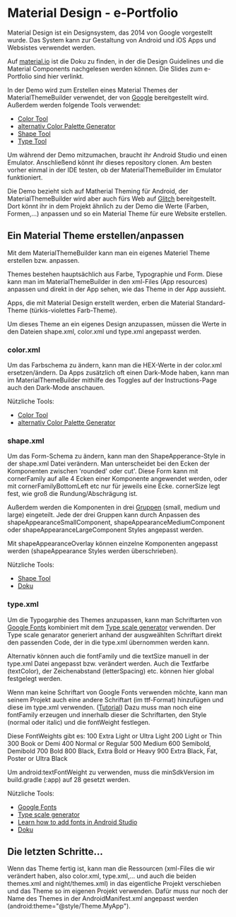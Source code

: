 # Material Design - e-Portfolio
Material Design ist ein Designsystem, das 2014 von Google vorgestellt wurde.
Das System kann zur Gestaltung von Android und iOS Apps und Websistes verwendet werden.

Auf [material.io](https://material.io) ist die Doku zu finden, in der die Design Guidelines und die Material Components nachgelesen werden können.
Die Slides zum e-Portfolio sind hier verlinkt.

In der Demo wird zum Erstellen eines Material Themes der MaterialThemeBuilder verwendet, der von
[Google](https://github.com/material-components) bereitgestellt wird.
Außerdem werden folgende Tools verwendet:
- [Color Tool](https://material.io/resources/color/#!/?view.left=0&view.right=0)
- [alternativ Color Palette Generator](https://material.io/design/color/the-color-system.html#tools-for-picking-colors)
- [Shape Tool](https://material.io/design/shape/about-shape.html#shape-customization-tool)
- [Type Tool](https://material.io/design/typography/the-type-system.html?utm_source=Medium&utm_campaign=TE-post#type-scale)

Um während der Demo mitzumachen, braucht ihr Android Studio und einen Emulator. Anschließend könnt ihr dieses repository clonen.
Am besten vorher einmal in der IDE testen, ob der MaterialThemeBuilder im Emulator funktioniert.

Die Demo bezieht sich auf Matherial Theming für Android, der MaterialThemeBuilder wird aber auch fürs Web auf
[Glitch](https://glitch.com/~material-theme-builder) bereitgestellt.
Dort könnt ihr in dem Projekt ähnlich zu der Demo die Werte (Farben, Formen,...) anpassen und so ein Material Theme für eure Website erstellen.

## Ein Material Theme erstellen/anpassen
Mit dem MaterialThemeBuilder kann man ein eigenes Materiel Theme erstellen bzw. anpassen.

Themes bestehen hauptsächlich aus Farbe, Typographie und Form.
Diese kann man im MaterialThemeBuilder in den xml-Files (App resources) anpassen und direkt in der App sehen, wie das Theme in der App aussieht.

Apps, die mit Material Design erstellt werden, erben die Material Standard-Theme (türkis-violettes Farb-Theme).

Um dieses Theme an ein eigenes Design anzupassen, müssen die Werte in den Dateien shape.xml, color.xml und type.xml angepasst werden.

### color.xml
Um das Farbschema zu ändern, kann man die HEX-Werte in der color.xml ersetzen/ändern.
Da Apps zusätzlich oft einen Dark-Mode haben, kann man im MaterialThemeBuilder mithilfe des Toggles auf der Instructions-Page auch den Dark-Mode anschauen.

Nützliche Tools:
- [Color Tool](https://material.io/resources/color/#!/?view.left=0&view.right=0)
- [alternativ Color Palette Generator](https://material.io/design/color/the-color-system.html#tools-for-picking-colors)

### shape.xml
Um das Form-Schema zu ändern, kann man den ShapeApperance-Style in der shape.xml Datei verändern.
Man unterscheidet bei den Ecken der Komponenten zwischen 'rounded' oder cut'.
Diese Form kann mit cornerFamily auf alle 4 Ecken einer Komponente angewendet werden, oder mit cornerFamilyBottomLeft etc nur für jeweils eine Ecke.
cornerSize legt fest, wie groß die Rundung/Abschrägung ist.

Außerdem werden die Komponenten in drei [Gruppen](https://material.io/design/shape/applying-shape-to-ui.html#shape-scheme) (small, medium und large) eingeteilt.
Jede der drei Gruppen kann durch Anpassen des shapeAppearanceSmallComponent, shapeAppearanceMediumComponent oder shapeAppearanceLargeComponent
Styles angepasst werden.

Mit shapeAppearanceOverlay können einzelne Komponenten angepasst werden (shapeAppearance Styles werden überschrieben).

Nützliche Tools:
- [Shape Tool](https://material.io/design/shape/about-shape.html#shape-customization-tool)
- [Doku](https://material.io/develop/android/theming/shape)

### type.xml
Um die Typogarphie des Themes anzupassen, kann man Schriftarten von [Google Fonts](https://fonts.google.com/) kombiniert mit dem
[Type scale generator](https://material.io/design/typography/the-type-system.html?utm_source=Medium&utm_campaign=TE-post#type-scale) verwenden.
Der Type scale genarator generiert anhand der ausgweählten Schriftart direkt den passenden Code, der in die type.xml übernommen werden kann.

Alternativ können auch die fontFamily und die textSize manuell in der type.xml Datei angepasst bzw. verändert werden.
Auch die Textfarbe (textColor), der Zeichenabstand (letterSpacing) etc. können hier global festgelegt werden.

Wenn man keine Schriftart von Google Fonts verwenden möchte, kann man seinem Projekt auch eine andere Schriftart (im ttf-Format)
hinzufügen und diese im type.xml verwenden. ([Tutorial](https://developer.android.com/guide/topics/ui/look-and-feel/fonts-in-xml))
Dazu muss man noch eine fontFamily erzeugen und innerhalb dieser die Schriftarten, den Style (normal oder italic) und die fontWeight festlegen.

Diese FontWeights gibt es:
100    Extra Light or Ultra Light
200    Light or Thin
300    Book or Demi
400    Normal or Regular
500    Medium
600    Semibold, Demibold
700    Bold
800    Black, Extra Bold or Heavy
900    Extra Black, Fat, Poster or Ultra Black

Um android:textFontWeight zu verwenden, muss die minSdkVersion im build.gradle (:app) auf 28 gesetzt werden.

Nützliche Tools:
- [Google Fonts](https://fonts.google.com/)
- [Type scale generator](https://material.io/design/typography/the-type-system.html?utm_source=Medium&utm_campaign=TE-post#type-scale)
- [Learn how to add fonts in Android Studio](https://developer.android.com/guide/topics/ui/look-and-feel/downloadable-fonts)
- [Doku](https://material.io/develop/android/theming/typography)

## Die letzten Schritte...
Wenn das Theme fertig ist, kann man die Ressourcen (xml-Files die wir verändert haben, also color.xml, type.xml,... und auch die beiden themes.xml and night/themes.xml)
in das eigentliche Projekt verschieben und das Theme so im eigenen Projekt verwenden.
Dafür muss nur noch der Name des Themes in der AndroidManifest.xml angepasst werden (android:theme="@style/Theme.MyApp").
